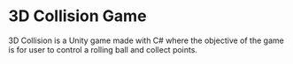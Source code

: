 # 3D Collision Game

3D Collision is a Unity game made with C# where the objective of the game is for user to control a rolling ball and collect points. 
